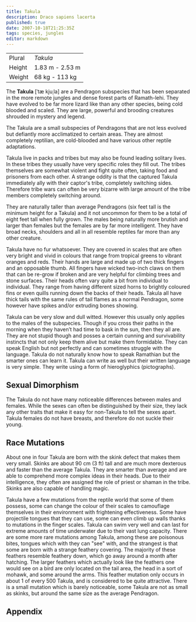 ```yaml
---
title: Takula
description: Draco sapiens lacerta
published: true
date: 2007-10-18T21:25:35Z
tags: species, jungles
editor: markdown
---
```


| | |
|-|-|
| Plural        | *Takula* |
| Height        | 1.83 m - 2.53 m |
| Weight        | 68 kg - 113 kg |

The **Takula** \[ˈtæ kjuˌla\] are a Pendragon subspecies that has been separated in the more remote jungles and dense forest parts of Ramath-lehi. They have evolved to be far more lizard like than any other species, being cold blooded and scaled. They are large, powerful and brooding creatures shrouded in mystery and legend.

The Takula are a small subspecies of Pendragons that are not less evolved but defiantly more acclimatized to certain areas.
They are almost completely reptilian, are cold-blooded and have various other reptile adaptations.

Takula live in packs and tribes but may also be found leading solitary lives. In these tribes they usually have very specific roles they fill out. The tribes themselves are somewhat violent and fight quite often, taking food and prisoners from each other. A strange oddity is that the captured Takula immediately ally with their captor's tribe, completely switching sides. Therefore tribe wars can often be very bizarre with large amount of the tribe members completely switching around.

They are naturally taller than average Pendragons (six feet tall is the minimum height for a Takula) and it not uncommon for them to be a total of eight feet tall when fully grown. The males being naturally more brutish and larger than females but the females are by far more intelligent. They have broad necks, shoulders and all in all resemble reptiles far more than any other creature.

Takula have no fur whatsoever. They are covered in scales that are often very bright and vivid in colours that range from tropical greens to vibrant oranges and reds. Their hands are large and made up of two thick fingers and an opposable thumb. All fingers have wicked two-inch claws on them that can be re-grow if broken and are very helpful for climbing trees and stone surfaces. Their heads often vary quite a bit from individual to individual. They range from having different sized horns to brightly coloured fins or even quills running down the backs of their heads. Takula all have thick tails with the same rules of tail flames as a normal Pendragon, some however have spikes and/or extruding bones showing.

Takula can be very slow and dull witted. However this usually only applies to the males of the subspecies. Though if you cross their paths in the morning when they haven’t had time to bask in the sun, then they all are. They are not stupid though and posses a certain cunning and survivability instincts that not only keep them alive but make them formidable. They can speak English but not perfectly and can sometimes struggle with the language. Takula do not naturally know how to speak Ramathian but the smarter ones can learn it. Takula can write as well but their written language is very simple. They write using a form of hieroglyphics (pictographs).

## Sexual Dimorphism

The Takula do not have many noticeable differences between males and females. While the sexes can often be distinguished by their size, they lack any other traits that make it easy for non-Takula to tell the sexes apart. Takula females do not have breasts, and therefore do not suckle their young.

## Race Mutations

About one in four Takula are born with the skink defect that makes them very small. Skinks are about 90 cm (3 ft) tall and are much more dexterous and faster than the average Takula. They are smarter than average and are able to comprehend more complex ideas in their heads. Due to their intelligence, they often are assigned the role of priest or shaman in the tribe. Skinks are also capable of handling magic.

Takula have a few mutations from the reptile world that some of them possess, some can change the colour of their scales to camouflage themselves in their environment with frightening effectiveness. Some have projectile tongues that they can use, some can even climb up walls thanks to mutations in the finger scales. Takula can swim very well and can last for extreme amounts of time underwater due to their vast lung capacity. There are some more rare mutations among Takula, among these are poisonous bites, tongues which with they can "see" with, and the strangest is that some are born with a strange feathery covering. The majority of these feathers resemble feathery down, which go away around a month after hatching. The larger feathers which actually look like the feathers one would see on a bird are only located on the tail area, the head in a sort of mohawk, and some around the arms. This feather mutation only occurs in about 1 of every 500 Takula, and is considered to be quite attractive. There is a small mutation which is barely noticeable, some Takula are not as small as skinks, but around the same size as the average Pendragon.

## Appendix